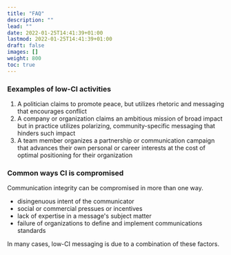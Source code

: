 ```yaml
---
title: "FAQ"
description: ""
lead: ""
date: 2022-01-25T14:41:39+01:00
lastmod: 2022-01-25T14:41:39+01:00
draft: false
images: []
weight: 800
toc: true
---
```


### Eexamples of low-CI activities
1. A politician claims to promote peace, but utilizes rhetoric and messaging that encourages conflict
2. A company or organization claims an ambitious mission of broad impact but in practice utilizes polarizing, community-specific messaging that hinders such impact
4. A team member organizes a partnership or communication campaign that advances their own personal or career interests at the cost of optimal positioning for their organization

### Common ways CI is compromised
Communication integrity can be compromised in more than one way.

* disingenuous intent of the communicator
* social or commercial pressues or incentives
* lack of expertise in a message's subject matter
* failure of organizations to define and implement communications standards

In many cases, low-CI messaging is due to a combination of these factors.